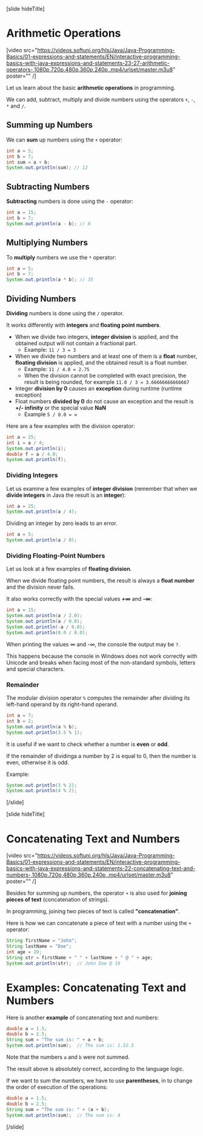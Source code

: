 [slide hideTitle]
# Arithmetic Operations

[video src="https://videos.softuni.org/hls/Java/Java-Programming-Basics/01-expressions-and-statements/EN/interactive-programming-basics-with-java-expressions-and-statements-23-27-arithmetic-operators-,1080p,720p,480p,360p,240p,.mp4/urlset/master.m3u8" poster="" /]

Let us learn about the basic **arithmetic operations** in programming. 

We can add, subtract, multiply and divide numbers using the operators `+`, `-`, `*` and `/`.

## Summing up Numbers
We can **sum** up numbers using the `+` operator:
```java live
int a = 5;
int b = 7;
int sum = a + b;
System.out.println(sum); // 12 
```

## Subtracting Numbers
**Subtracting** numbers is done using the `-` operator:
```java live
int a = 15;
int b = 7;
System.out.println(a - b); // 8
```

## Multiplying Numbers
To **multiply** numbers we use the `*` operator:
```java live
int a = 5;
int b = 7;
System.out.println(a * b); // 35
```

## Dividing Numbers
**Dividing** numbers is done using the `/` operator. 

It works differently with **integers** and **floating point numbers**.
* When we divide two integers, **integer division** is applied, and the obtained output will not contain a fractional part.
  * Example: `11 / 3 = 3`
* When we divide two numbers and at least one of them is a **float** number, **floating division** is applied, and the obtained result is a float number. 
  * Example: `11 / 4.0 = 2.75`
  * When the division cannot be completed with exact precision, the result is being rounded, for example `11.0 / 3 = 3.66666666666667`
* Integer **division by 0** causes an **exception** during runtime (runtime exception)
* Float numbers **divided by 0** do not cause an exception and the result is **+/- infinity** or the special value **NaN**
  * Example `5 / 0.0 = ∞`

Here are a few examples with the division operator:
```java live
int a = 25;
int i = a / 4;
System.out.println(i);
double f = a / 4.0;
System.out.println(f);
```

### Dividing Integers
Let us examine a few examples of **integer division** (remember that when we **divide integers** in Java the result is an **integer**):
```java live
int a = 25;
System.out.println(a / 4);
```

Dividing an integer by zero leads to an error.
``` java live
int a = 5;
System.out.println(a / 0);
```

### Dividing Floating-Point Numbers
Let us look at a few examples of **floating division**. 

When we divide floating point numbers, the result is always a **float number** and the division never fails.

It also works correctly with the special values **+∞** and **-∞**:
```java live
int a = 15;
System.out.println(a / 2.0);
System.out.println(a / 0.0);
System.out.println(-a / 0.0);
System.out.println(0.0 / 0.0);
```

When printing the values ∞ and -∞, the console the output may be `?`.

This happens because the console in Windows does not work correctly with Unicode and breaks when facing most of the non-standard symbols, letters and special characters.

### Remainder
The modular division operator `%` computes the remainder after dividing its left-hand operand by its right-hand operand.
```java live
int a = 7;
int b = 2;
System.out.println(a % b);
System.out.println(3.5 % 1);
```
It is useful if we want to check whether a number is **even** or **odd**.

If the remainder of dividinga a number by 2 is equal to 0, then the number is even, otherwise it is odd.

Example: 
```java live
System.out.println(3 % 2);
System.out.println(4 % 2);
```
[/slide]

[slide hideTitle]
# Concatenating Text and Numbers

[video src="https://videos.softuni.org/hls/Java/Java-Programming-Basics/01-expressions-and-statements/EN/interactive-programming-basics-with-java-expressions-and-statements-22-concatenating-text-and-numbers-,1080p,720p,480p,360p,240p,.mp4/urlset/master.m3u8" poster="" /]

Besides for summing up numbers, the operator `+` is also used for **joining pieces of text** (concatenation of strings). 

In programming, joining two pieces of text is called **"concatenation"**. 

Here is how we can concatenate a piece of text with a number using the `+` operator:

```java live
String firstName = "John";
String lastName = "Doe";
int age = 19;
String str = firstName + " " + lastName + " @ " + age;
System.out.println(str);  // John Doe @ 19
```

# Examples: Concatenating Text and Numbers
Here is another **example** of concatenating text and numbers:
```java live
double a = 1.5;
double b = 2.5;
String sum = "The sum is: " + a + b;
System.out.println(sum);  // The sum is: 1.52.5
```

Note that the numbers `a` and `b` were not summed.

The result above is absolutely correct, according to the language logic. 

If we want to sum the numbers, we have to use **parentheses**, in to change the order of execution of the operations:
```java live
double a = 1.5;
double b = 2.5;
String sum = "The sum is: " + (a + b);
System.out.println(sum);  // The sum is: 4
```
[/slide]

